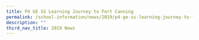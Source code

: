 ```yaml
---
title: P4 GE SS Learning Journey to Fort Canning
permalink: /school-information/news/2019/p4-ge-ss-learning-journey-to-fort-canning/
description: ""
third_nav_title: 2019 News
---
```


